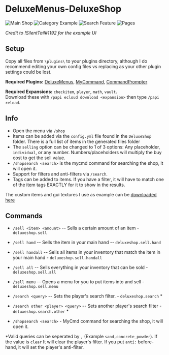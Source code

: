 # DeluxeMenus-DeluxeShop

![Main Shop](https://i.imgur.com/7NkcUz5.jpg)
![Category Example](https://i.imgur.com/UiQWvTx.jpg)
![Search Feature](https://i.imgur.com/ZEjfBiS.jpg)
![Pages](https://i.imgur.com/xeGFP3c.jpg)

*Credit to !SilentTail#1192 for the example UI*

## Setup
Copy all files from `\plugins\` to your plugins directory, although I do recommend editing your own config files vs replacing as your other plugin settings could be lost.

**Required Plugins:** [DeluxeMenus](https://www.spigotmc.org/resources/deluxemenus.11734/), [MyCommand](https://www.spigotmc.org/resources/mycommand.22272/), [CommandPrompter](https://www.spigotmc.org/resources/commandprompter.47772/)

**Required Expansions:**  `checkitem`, `player`, `math`, `vault`.  
Download these with `/papi ecloud download <expansion>` then type `/papi reload`.

## Info
 - Open the menu via `/shop`
 - Items can be added via the `config.yml` file found in the `DeluxeShop` folder. There is a full list of items in the generated files folder
 - The `selling` option can be changed to 1 of 3 options: Any placeholder, `individual`, or any number. Numbers/placeholders will multiply the buy cost to get the sell value.
 - `/shopsearch <search>` is the mycmd command for searching the shop, it will open it.
 - Support for filters and anti-filters via `/search`.
 - Tags can be added to items. If you have a filter, it will have to match one of the item tags EXACTLY for it to show in the results.

The custom items and gui textures I use as example can be [downloaded here](https://www.dropbox.com/s/mi8104yalt6eajt/custom%20pack.zip?dl=1)

## Commands

- `/sell <item> <amount>`  -- Sells a certain amount of an item - `deluxeshop.sell`
- `/sell hand` -- Sells the item in your main hand -- `deluxeshop.sell.hand`
- `/sell handall` -- Sells all items in your inventory that match the item in your main hand - `deluxeshop.sell.handall`
- `/sell all` -- Sells everything in your inventory that can be sold - `deluxeshop.sell.all`
- `/sell menu` -- Opens a menu for you to put items into and sell - `deluxeshop.sell.menu`
- `/search <query>` -- Sets the player's search filter. - `deluxeshop.search` *
- `/search other <player> <query>` -- Sets another player's search filter - `deluxeshop.search.other` *

- `/shopsearch <search>` -  MyCmd command for searching the shop, it will open it.

*Valid queries can be seperated by `,` (Example `sand,concrete_powder`). If the value is `clear` It will clear the player's filter. If you put `anti:` before-hand, it will set the player's anti-filter.
